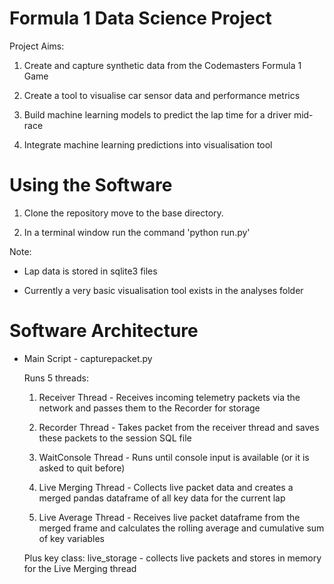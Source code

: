 # Formula 1 Data Science Project

Project Aims:

1. Create and capture synthetic data from the Codemasters Formula 1 Game

2. Create a tool to visualise car sensor data and performance metrics

3. Build machine learning models to predict the lap time for a driver mid-race

4. Integrate machine learning predictions into visualisation tool


# Using the Software

1. Clone the repository move to the base directory.

2. In a terminal window run the command 'python run.py'


Note:  

- Lap data is stored in sqlite3 files

- Currently a very basic visualisation tool exists in the analyses folder

# Software Architecture

- Main Script - capturepacket.py

  Runs 5 threads:

    1. Receiver Thread - Receives incoming telemetry packets via the network and passes them to the Recorder for storage

    2. Recorder Thread - Takes packet from the receiver thread and saves these packets to the session SQL file

    3. WaitConsole Thread - Runs until console input is available (or it is asked to quit before)

    4. Live Merging Thread - Collects live packet data and creates a merged pandas dataframe of all key data for the current lap

    5. Live Average Thread - Receives live packet dataframe from the merged frame and calculates the rolling average and cumulative sum of key variables

  Plus key class: live_storage - collects live packets and stores in memory for the Live Merging thread
